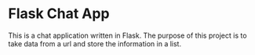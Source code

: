 # Flask Chat App

This is a chat application written in Flask. The purpose of this project is to
take data from a url and store the information in a list.
